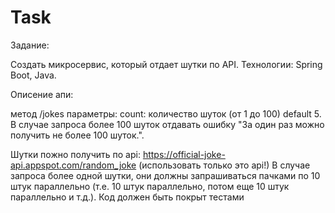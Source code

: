 # Task

Задание:

Создать микросервис, который отдает шутки по API.
Технологии: Spring Boot, Java.

Описение апи:

метод /jokes
параметры:
count: количество шуток (от 1 до 100) default 5.
В случае запроса более 100 шуток отдавать ошибку "За один раз можно получить не более 100 шуток.".

Шутки пожно получить по api: https://official-joke-api.appspot.com/random_joke (использовать только это api!)
В случае запроса более одной шутки, они должны запрашиваться пачками по 10 штук параллельно (т.е. 10 штук параллельно, потом еще 10 штук параллельно и т.д.).
Код должен быть покрыт тестами
